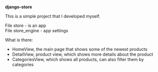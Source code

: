 **django-store**


This is a simple project that I developed myself.

File store - is an app   
File store_engine - app settings

What is there:
- HomeView, the main page that shows some of the newest products
- DetailView, product view, which shows more details about the product
- CategoriesView, which shows all products, can also filter them by categories

